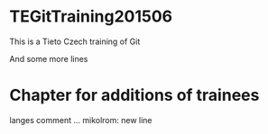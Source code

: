 # TEGitTraining201506

This is a Tieto Czech training of Git

And some more lines

# Chapter for additions of trainees

langes comment ... 
mikolrom: new line

